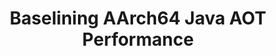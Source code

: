 ---
categories:
- bkk19
description: Based upon targeted microbenchmarks and SpecJVM, AArch64 Java AOT performance
  is compared against Xeon. Sweeping conclusions prove difficult to draw, but tantalizing
  hints about performance differences emerge.
future_image:
  featured: 'true'
  path: /assets/images/featured-images/bkk19/BKK19-507.png
session_attendee_num: '1'
session_id: BKK19-507
session_room: Session Room 2 (Lotus 3-4)
session_slot:
  end_time: '2019-04-05 11:50:00'
  start_time: '2019-04-05 11:00:00'
session_speakers:
- speaker_bio: Computer Software and Hardware Engineer since 1983, working for IBM,
    Data General, Dell, Tandem, Motorola, Freescale, NXP, and Arm, Gary Morrison has
    worked in Graphics, Telephony, PCs, Fault-Tolerant and Resilient Systems, HW Emulation,
    High-Performance SW Simulation of CPUs, CPU Microarchitectural Verification, and
    Java JVM Internals. Non-career interests include Microtonal Music, Chinese Language,
    and Rowing.
  speaker_company: Arm, Inc. (USA)
  speaker_image: /assets/images/speakers/bkk19/gary-morrison.jpg
  speaker_location: ''
  speaker_name: Gary Morrison
  speaker_position: Principal Engineer
  speaker_username: gary.morrison1
session_track: Open Source Development
tag: session
tags:
- Open Source Development
- Big Data
title: Baselining AArch64 Java AOT Performance
---